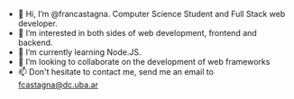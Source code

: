 - 👋 Hi, I’m @francastagna. Computer Science Student and Full Stack web developer.
- 👀 I’m interested in both sides of web development, frontend and backend.
- 🌱 I’m currently learning Node.JS.
- 💞️ I’m looking to collaborate on the development of web frameworks
- 📫 Don't hesitate to contact me, send me an email to fcastagna@dc.uba.ar

